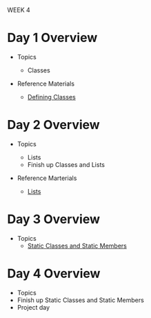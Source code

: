 WEEK 4 
# Day 1 Overview

- Topics
  - Classes

- Reference Materials
  - [Defining Classes](https://docs.google.com/a/wecancodeit.org/presentation/d/13U5ynGZEs_FTLHhU9K4KorEth9OReo5L5sRlRDWXitU/edit?usp=sharing)
 
# Day 2 Overview

- Topics 
  - Lists
  - Finish up Classes and Lists 
  
- Reference Marterials
    - [Lists](https://docs.google.com/a/wecancodeit.org/presentation/d/1QxqlIIKN7rv_-Bud3t_PPU9RjrPIGCAR9gndzBX-3gg/edit?usp=sharing)
    
# Day 3 Overview

- Topics
   - [Static Classes and Static Members](https://docs.google.com/a/wecancodeit.org/presentation/d/18vcNXzqI86uRyguIoPx2FyFTeNZpwFVw4xRUqP65sOE/edit?usp=sharing)

# Day 4 Overview

- Topics 
 - Finish up Static Classes and Static Members 
 - Project day 
